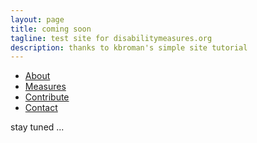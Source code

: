 ```yaml
---
layout: page
title: coming soon
tagline: test site for disabilitymeasures.org
description: thanks to kbroman's simple site tutorial
---
```


<div class="navbar">
  <div class="navbar-inner">
      <ul class="nav">
          <li><a href="{{ BASE_PATH }}/about">About</a></li>
          <li><a href="/measures">Measures</a></li>
          <li><a href="/contribute">Contribute</a></li>
          <li><a href="/contact">Contact</a></li>
      </ul>
  </div>
</div>


stay tuned ...
